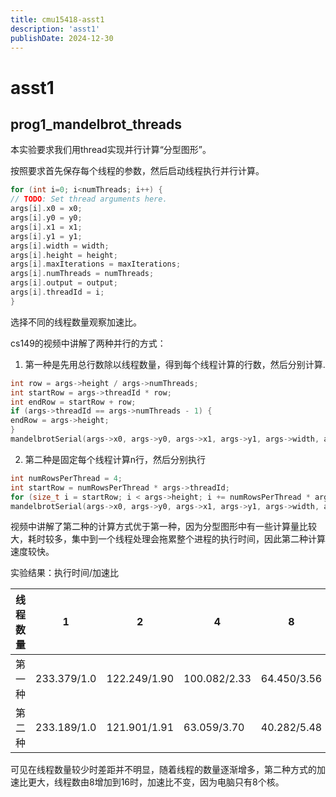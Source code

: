 ```yaml
---
title: cmu15418-asst1
description: 'asst1'
publishDate: 2024-12-30
---
```


# asst1
## prog1_mandelbrot_threads 


本实验要求我们用thread实现并行计算“分型图形”。

按照要求首先保存每个线程的参数，然后启动线程执行并行计算。
```cpp
for (int i=0; i<numThreads; i++) {
// TODO: Set thread arguments here.
args[i].x0 = x0;
args[i].y0 = y0;
args[i].x1 = x1;
args[i].y1 = y1;
args[i].width = width;
args[i].height = height;
args[i].maxIterations = maxIterations;
args[i].numThreads = numThreads;
args[i].output = output;
args[i].threadId = i;
}
```

选择不同的线程数量观察加速比。

cs149的视频中讲解了两种并行的方式：
1. 第一种是先用总行数除以线程数量，得到每个线程计算的行数，然后分别计算.  
```cpp
int row = args->height / args->numThreads;
int startRow = args->threadId * row;
int endRow = startRow + row;
if (args->threadId == args->numThreads - 1) {
endRow = args->height;
}
mandelbrotSerial(args->x0, args->y0, args->x1, args->y1, args->width, args->height, startRow, endRow, args->maxIterations, args->output);
```
2. 第二种是固定每个线程计算n行，然后分别执行
```cpp
int numRowsPerThread = 4;
int startRow = numRowsPerThread * args->threadId;
for (size_t i = startRow; i < args->height; i += numRowsPerThread * args->numThreads)
mandelbrotSerial(args->x0, args->y0, args->x1, args->y1, args->width, args->height, i, i + numRowsPerThread, args->maxIterations, args->output);
```

视频中讲解了第二种的计算方式优于第一种，因为分型图形中有一些计算量比较大，耗时较多，集中到一个线程处理会拖累整个进程的执行时间，因此第二种计算速度较快。

实验结果：执行时间/加速比

| 线程数量 | 1           | 2            | 4            | 8           | 16          |
| ---- | ----------- | ------------ | ------------ | ----------- | ----------- |
| 第一种  | 233.379/1.0 | 122.249/1.90 | 100.082/2.33 | 64.450/3.56 | 43.683/5.25 |
| 第二种  | 233.189/1.0 | 121.901/1.91 | 63.059/3.70  | 40.282/5.48 | 40.246/5.90 |


可见在线程数量较少时差距并不明显，随着线程的数量逐渐增多，第二种方式的加速比更大，线程数由8增加到16时，加速比不变，因为电脑只有8个核。


